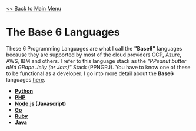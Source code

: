 [<< Back to Main Menu](links.md)

# The Base 6 Languages 
These 6 Programming Languages are what I call the **"Base6"** languages because they are supported by most of the cloud providers GCP, Azure, AWS, IBM and others. I refer to this language stack as the *"PPeanut butter aNd GRape Jelly (or Jam)"* Stack (PPNGRJ). You have to know one of these to be functional as a developer. I go into more detail about the **Base6** languages [here](more-about-base6.md).

- **[Python]**
- **[PHP]**
- **[Node.js] (Javascript)**
- **[Go]** 
- **[Ruby]**
- **[Java]**

<!-- Base 6 Reference  -->
[Go]: https://golang.org/
[Python]: http://www.python.org
[Ruby]: https://www.ruby-lang.org/en/
[PHP]: http://www.php.net
[Node.js]: https://nodejs.org/en/
[Java]: https://docs.oracle.com/en/java/javase/12/